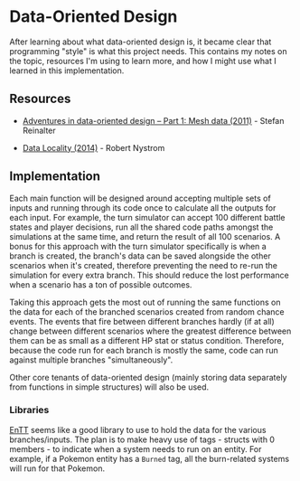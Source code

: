 # Data-Oriented Design

After learning about what data-oriented design is, it became clear that programming "style" is what this project needs. This contains my notes on the topic, resources I'm using to learn more, and how I might use what I learned in this implementation.

## Resources
- [Adventures in data-oriented design – Part 1: Mesh data (2011)](https://molecularmusings.wordpress.com/2011/11/03/adventures-in-data-oriented-design-part-1-mesh-data-3/) - Stefan Reinalter
* [Data Locality (2014)](http://gameprogrammingpatterns.com/data-locality.html) - Robert Nystrom

## Implementation
Each main function will be designed around accepting multiple sets of inputs and running through its code once to calculate all the outputs for each input. For example, the turn simulator can accept 100 different battle states and player decisions, run all the shared code paths amongst the simulations at the same time, and return the result of all 100 scenarios. A bonus for this approach with the turn simulator specifically is when a branch is created, the branch's data can be saved alongside the other scenarios when it's created, therefore preventing the need to re-run the simulation for every extra branch. This should reduce the lost performance when a scenario has a ton of possible outcomes.

Taking this approach gets the most out of running the same functions on the data for each of the branched scenarios created from random chance events. The events that fire between different branches hardly (if at all) change between different scenarios where the greatest difference between them can be as small as a different HP stat or status condition. Therefore, because the code run for each branch is mostly the same, code can run against multiple branches "simultaneously".

Other core tenants of data-oriented design (mainly storing data separately from functions in simple structures) will also be used.

### Libraries
[EnTT](https://github.com/skypjack/entt) seems like a good library to use to hold the data for the various branches/inputs. The plan is to make heavy use of tags - structs with 0 members - to indicate when a system needs to run on an entity. For example, if a Pokemon entity has a `Burned` tag, all the burn-related systems will run for that Pokemon.
